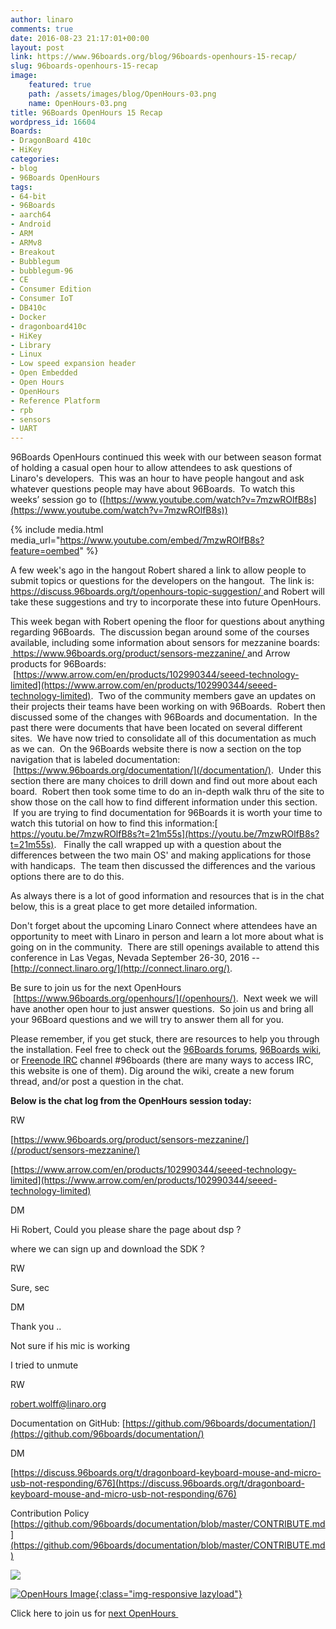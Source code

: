 ```yaml
---
author: linaro
comments: true
date: 2016-08-23 21:17:01+00:00
layout: post
link: https://www.96boards.org/blog/96boards-openhours-15-recap/
slug: 96boards-openhours-15-recap
image:
    featured: true
    path: /assets/images/blog/OpenHours-03.png
    name: OpenHours-03.png
title: 96Boards OpenHours 15 Recap
wordpress_id: 16604
Boards:
- DragonBoard 410c
- HiKey
categories:
- blog
- 96Boards OpenHours
tags:
- 64-bit
- 96Boards
- aarch64
- Android
- ARM
- ARMv8
- Breakout
- Bubblegum
- bubblegum-96
- CE
- Consumer Edition
- Consumer IoT
- DB410c
- Docker
- dragonboard410c
- HiKey
- Library
- Linux
- Low speed expansion header
- Open Embedded
- Open Hours
- OpenHours
- Reference Platform
- rpb
- sensors
- UART
---
```


96Boards OpenHours continued this week with our between season format of holding a casual open hour to allow attendees to ask questions of Linaro's developers.  This was an hour to have people hangout and ask whatever questions people may have about 96Boards.  To watch this weeks’ session go to ([https://www.youtube.com/watch?v=7mzwROlfB8s](https://www.youtube.com/watch?v=7mzwROlfB8s))

{% include media.html media_url="https://www.youtube.com/embed/7mzwROlfB8s?feature=oembed" %}

A few week's ago in the hangout Robert shared a link to allow people to submit topics or questions for the developers on the hangout.  The link is:[ https://discuss.96boards.org/t/openhours-topic-suggestion/ ](https://discuss.96boards.org/t/openhours-topic-suggestion/)and Robert will take these suggestions and try to incorporate these into future OpenHours.

This week began with Robert opening the floor for questions about anything regarding 96Boards.  The discussion began around some of the courses available, including some information about sensors for mezzanine boards: [ https://www.96boards.org/product/sensors-mezzanine/ ](/product/sensors-mezzanine/)and Arrow products for 96Boards:  [https://www.arrow.com/en/products/102990344/seeed-technology-limited](https://www.arrow.com/en/products/102990344/seeed-technology-limited).  Two of the community members gave an updates on their projects their teams have been working on with 96Boards.  Robert then discussed some of the changes with 96Boards and documentation.  In the past there were documents that have been located on several different sites.  We have now tried to consolidate all of this documentation as much as we can.  On the 96Boards website there is now a section on the top navigation that is labeled documentation:  [https://www.96boards.org/documentation/](/documentation/).  Under this section there are many choices to drill down and find out more about each board.  Robert then took some time to do an in-depth walk thru of the site to show those on the call how to find different information under this section.  If you are trying to find documentation for 96Boards it is worth your time to watch this tutorial on how to find this information:[ https://youtu.be/7mzwROlfB8s?t=21m55s](https://youtu.be/7mzwROlfB8s?t=21m55s).   Finally the call wrapped up with a question about the differences between the two main OS' and making applications for those with handicaps.  The team then discussed the differences and the various options there are to do this.

As always there is a lot of good information and resources that is in the chat below, this is a great place to get more detailed information.

Don't forget about the upcoming Linaro Connect where attendees have an opportunity to meet with Linaro in person and learn a lot more about what is going on in the community.  There are still openings available to attend this conference in Las Vegas, Nevada September 26-30, 2016 --[http://connect.linaro.org/](http://connect.linaro.org/).

Be sure to join us for the next OpenHours  [https://www.96boards.org/openhours/](/openhours/).  Next week we will have another open hour to just answer questions.  So join us and bring all your 96Board questions and we will try to answer them all for you.

Please remember, if you get stuck, there are resources to help you through the installation. Feel free to check out the [96Boards forums](https://discuss.96boards.org/), [96Boards wiki](https://github.com/96boards/documentation/wiki), or [Freenode IRC](http://webchat.freenode.net/?channels=%2396boards) channel #96boards (there are many ways to access IRC, this website is one of them). Dig around the wiki, create a new forum thread, and/or post a question in the chat.

**Below is the chat log from the OpenHours session today:**


















































RW












[https://www.96boards.org/product/sensors-mezzanine/](/product/sensors-mezzanine/)






















[https://www.arrow.com/en/products/102990344/seeed-technology-limited](https://www.arrow.com/en/products/102990344/seeed-technology-limited)




















DM












Hi Robert, Could you please share the page about dsp ?






















where we can sign up and download the SDK ?




















RW












Sure, sec




















DM












Thank you ..






















Not sure if his mic is working






















I tried to unmute




















RW












[robert.wolff@linaro.org](mailto:robert.wolff@linaro.org)






















Documentation on GitHub: [https://github.com/96boards/documentation/](https://github.com/96boards/documentation/)




















DM












[https://discuss.96boards.org/t/dragonboard-keyboard-mouse-and-micro-usb-not-responding/676](https://discuss.96boards.org/t/dragonboard-keyboard-mouse-and-micro-usb-not-responding/676)




















Contribution Policy [https://github.com/96boards/documentation/blob/master/CONTRIBUTE.md](https://github.com/96boards/documentation/blob/master/CONTRIBUTE.md)








![](https://ssl.gstatic.com/ui/v1/icons/mail/images/cleardot.gif)











































[![OpenHours Image](/assets/images/blog/OpenHours.png){:class="img-responsive lazyload"}](/openhours/)



Click here to join us for [next OpenHours ](/openhours/)
